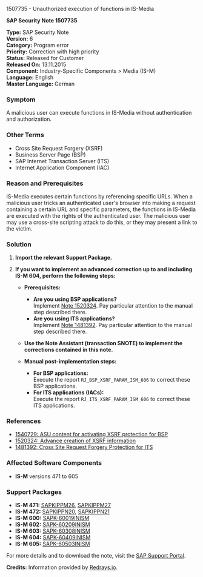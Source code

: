 1507735 - Unauthorized execution of functions in IS-Media

**SAP Security Note 1507735**

**Type:** SAP Security Note  
**Version:** 6  
**Category:** Program error  
**Priority:** Correction with high priority  
**Status:** Released for Customer  
**Released On:** 13.11.2015  
**Component:** Industry-Specific Components > Media (IS-M)  
**Language:** English  
**Master Language:** German  

### Symptom
A malicious user can execute functions in IS-Media without authentication and authorization.

### Other Terms
- Cross Site Request Forgery (XSRF)
- Business Server Page (BSP)
- SAP Internet Transaction Server (ITS)
- Internet Application Component (IAC)

### Reason and Prerequisites
IS-Media executes certain functions by referencing specific URLs. When a malicious user tricks an authenticated user's browser into making a request containing a certain URL and specific parameters, the functions in IS-Media are executed with the rights of the authenticated user. The malicious user may use a cross-site scripting attack to do this, or they may present a link to the victim.

### Solution
1. **Import the relevant Support Package.**

2. **If you want to implement an advanced correction up to and including IS-M 604, perform the following steps:**
   - **Prerequisites:**
     - **Are you using BSP applications?**  
       Implement [Note 1520324](https://me.sap.com/notes/1520324). Pay particular attention to the manual step described there.
     - **Are you using ITS applications?**  
       Implement [Note 1481392](https://me.sap.com/notes/1481392). Pay particular attention to the manual step described there.
     
   - **Use the Note Assistant (transaction SNOTE) to implement the corrections contained in this note.**
   
   - **Manual post-implementation steps:**
     - **For BSP applications:**  
       Execute the report `RJ_BSP_XSRF_PARAM_ISM_606` to correct these BSP applications.
     - **For ITS applications (IACs):**  
       Execute the report `RJ_ITS_XSRF_PARAM_ISM_606` to correct these ITS applications.

### References
- [1540729: ASU content for activating XSRF protection for BSP](https://me.sap.com/notes/1540729)
- [1520324: Advance creation of XSRF information](https://me.sap.com/notes/1520324)
- [1481392: Cross Site Request Forgery Protection for ITS](https://me.sap.com/notes/1481392)

### Affected Software Components
- **IS-M** versions 471 to 605

### Support Packages
- **IS-M 471:** [SAPKIPPM26](https://me.sap.com/supportpackage/SAPKIPPM26), [SAPKIPPM27](https://me.sap.com/supportpackage/SAPKIPPM27)
- **IS-M 472:** [SAPKIPPN20](https://me.sap.com/supportpackage/SAPKIPPN20), [SAPKIPPN21](https://me.sap.com/supportpackage/SAPKIPPN21)
- **IS-M 600:** [SAPK-60019INISM](https://me.sap.com/supportpackage/SAPK-60019INISM)
- **IS-M 602:** [SAPK-60209INISM](https://me.sap.com/supportpackage/SAPK-60209INISM)
- **IS-M 603:** [SAPK-60308INISM](https://me.sap.com/supportpackage/SAPK-60308INISM)
- **IS-M 604:** [SAPK-60409INISM](https://me.sap.com/supportpackage/SAPK-60409INISM)
- **IS-M 605:** [SAPK-60503INISM](https://me.sap.com/supportpackage/SAPK-60503INISM)

For more details and to download the note, visit the [SAP Support Portal](https://me.sap.com/notes/1507735).

**Credits:** Information provided by [Redrays.io](https://redrays.io).